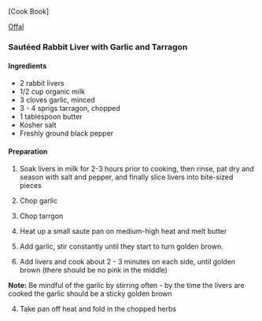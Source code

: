 [Cook Book]

[Offal](https://github.com/vmsmith/CookBook/blob/master/offal.md)

### Sautéed Rabbit Liver with Garlic and Tarragon  

#### Ingredients

* 2 rabbit livers
* 1/2 cup organic milk  
* 3 cloves garlic, minced
* 3 - 4 sprigs tarragon, chopped
* 1 tablespoon butter
* Kosher salt
* Freshly ground black pepper

#### Preparation  

1. Soak livers in milk for 2-3 hours prior to cooking, then rinse, pat dry and season with salt and pepper, and finally slice livers into bite-sized pieces  
2. Chop garlic  
3. Chop tarrgon  

1. Heat up a small saute pan on medium-high heat and melt butter

2. Add garlic, stir constantly until they start to turn golden brown.

3. Add livers and cook about 2 - 3 minutes on each side, until golden brown (there should be no pink in the middle) 

**Note:** Be mindful of the garlic by stirring often - by the time the livers are cooked the garlic should be a sticky golden brown

4. Take pan off heat and fold in the chopped herbs
